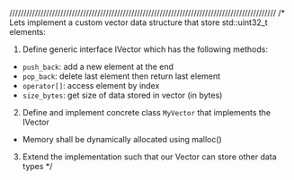    //////////////////////////////////////////////////////////////////////////////////////////////
   /*
 Lets implement a custom vector data structure that store std::uint32_t elements:
 1. Define generic interface IVector which has the following methods:
   - `push_back`: add a new element at the end
   - `pop_back`: delete last element then return last element
   - `operator[]`: access element by index
   - `size_bytes`: get size of data stored in vector (in bytes)
 2. Define and implement concrete class `MyVector` that implements the IVector
   - Memory shall be dynamically allocated using malloc()
 3. Extend the implementation such that our Vector can store other data types
*/